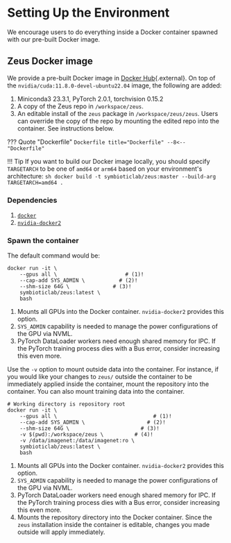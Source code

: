 # Setting Up the Environment

We encourage users to do everything inside a Docker container spawned with our pre-built Docker image.

## Zeus Docker image

We provide a pre-built Docker image in [Docker Hub](https://hub.docker.com/r/symbioticlab/zeus){.external}.
On top of the `nvidia/cuda:11.8.0-devel-ubuntu22.04` image, the following are added:

1. Miniconda3 23.3.1, PyTorch 2.0.1, torchvision 0.15.2
1. A copy of the Zeus repo in `/workspace/zeus`.
1. An editable install of the `zeus` package in `/workspace/zeus/zeus`. Users can override the copy of the repo by mounting the edited repo into the container. See instructions below.

??? Quote "Dockerfile"
    ```Dockerfile title="Dockerfile"
    --8<-- "Dockerfile"
    ```

!!! Tip
    If you want to build our Docker image locally, you should specify `TARGETARCH` to be one of `amd64` or `arm64` based on your environment's architecture:
    ```sh
    docker build -t symbioticlab/zeus:master --build-arg TARGETARCH=amd64 .
    ```


### Dependencies

1. [`docker`](https://docs.docker.com/engine/install/)
1. [`nvidia-docker2`](https://docs.nvidia.com/datacenter/cloud-native/container-toolkit/install-guide.html)

### Spawn the container

The default command would be:

``` { .sh .annotate }
docker run -it \
    --gpus all \                      # (1)!
    --cap-add SYS_ADMIN \           # (2)!
    --shm-size 64G \              # (3)!
    symbioticlab/zeus:latest \
    bash
```

1. Mounts all GPUs into the Docker container. `nvidia-docker2` provides this option.
2. `SYS_ADMIN` capability is needed to manage the power configurations of the GPU via NVML.
3. PyTorch DataLoader workers need enough shared memory for IPC. If the PyTorch training process dies with a Bus error, consider increasing this even more.

Use the `-v` option to mount outside data into the container.
For instance, if you would like your changes to `zeus/` outside the container to be immediately applied inside the container, mount the repository into the container.
You can also mount training data into the container.

``` { .sh .annotate }
# Working directory is repository root
docker run -it \
    --gpus all \                               # (1)!
    --cap-add SYS_ADMIN \                    # (2)!
    --shm-size 64G \                       # (3)!
    -v $(pwd):/workspace/zeus \          # (4)!
    -v /data/imagenet:/data/imagenet:ro \
    symbioticlab/zeus:latest \
    bash
```

1. Mounts all GPUs into the Docker container. `nvidia-docker2` provides this option.
2. `SYS_ADMIN` capability is needed to manage the power configurations of the GPU via NVML.
3. PyTorch DataLoader workers need enough shared memory for IPC. If the PyTorch training process dies with a Bus error, consider increasing this even more.
4. Mounts the repository directory into the Docker container. Since the `zeus` installation inside the container is editable, changes you made outside will apply immediately.
